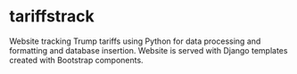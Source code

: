 # tariffstrack
Website tracking Trump tariffs using Python for data processing and formatting and database insertion. Website is served with Django templates created with Bootstrap components.
